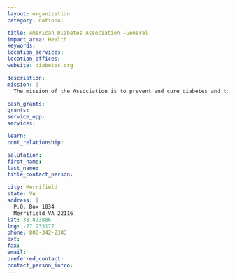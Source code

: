 ```yaml
---
layout: organization
category: national

title: American Diabetes Association -General
impact_area: Health
keywords: 
location_services: 
location_offices: 
website: diabetes.org

description: 
mission: |
  The mission of the Association is to prevent and cure diabetes and to improve the lives of all people affected by diabetes.

cash_grants: 
grants: 
service_opp: 
services: 

learn: 
cont_relationship: 

salutation: 
first_name: 
last_name: 
title_contact_person: 

city: Merrifield
state: VA
address: |
  P.O. Box 1834  
  Merrifield VA 22116
lat: 38.873886
lng: -77.233177
phone: 800-342-2383
ext: 
fax: 
email: 
preferred_contact: 
contact_person_intro: 
---
```


